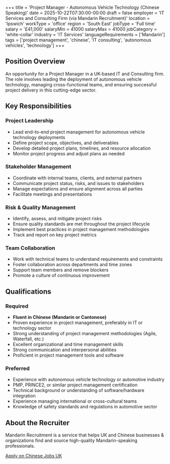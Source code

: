 +++
title = 'Project Manager - Autonomous Vehicle Technology (Chinese Speaking)'
date = 2025-10-22T07:30:00-00:00
draft = false
employer = 'IT Services and Consulting Firm (via Mandarin Recruitment)'
location = 'Ipswich'
workType = 'office'
region = 'South East'
jobType = 'Full time'
salary = '£41,000'
salaryMin = 41000
salaryMax = 41000
jobCategory = 'white-collar'
industry = 'IT Services'
languageRequirements = ['Mandarin']
tags = ['project management', 'chinese', 'IT consulting', 'autonomous vehicles', 'technology']
+++

## Position Overview

An opportunity for a Project Manager in a UK-based IT and Consulting firm. The role involves leading the deployment of autonomous vehicle technology, managing cross-functional teams, and ensuring successful project delivery in this cutting-edge sector.

## Key Responsibilities

### Project Leadership
- Lead end-to-end project management for autonomous vehicle technology deployments
- Define project scope, objectives, and deliverables
- Develop detailed project plans, timelines, and resource allocation
- Monitor project progress and adjust plans as needed

### Stakeholder Management
- Coordinate with internal teams, clients, and external partners
- Communicate project status, risks, and issues to stakeholders
- Manage expectations and ensure alignment across all parties
- Facilitate meetings and presentations

### Risk & Quality Management
- Identify, assess, and mitigate project risks
- Ensure quality standards are met throughout the project lifecycle
- Implement best practices in project management methodologies
- Track and report on key project metrics

### Team Collaboration
- Work with technical teams to understand requirements and constraints
- Foster collaboration across departments and time zones
- Support team members and remove blockers
- Promote a culture of continuous improvement

## Qualifications

### Required
- **Fluent in Chinese (Mandarin or Cantonese)**
- Proven experience in project management, preferably in IT or technology sector
- Strong understanding of project management methodologies (Agile, Waterfall, etc.)
- Excellent organizational and time management skills
- Strong communication and interpersonal abilities
- Proficient in project management tools and software

### Preferred
- Experience with autonomous vehicle technology or automotive industry
- PMP, PRINCE2, or similar project management certification
- Technical background or understanding of software/hardware integration
- Experience managing international or cross-cultural teams
- Knowledge of safety standards and regulations in automotive sector

## About the Recruiter

Mandarin Recruitment is a service that helps UK and Chinese businesses & organizations find and source high-quality Mandarin-speaking professionals.

[Apply on Chinese Jobs UK](https://chinesejobs.uk)

